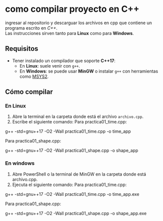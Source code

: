 # como compilar proyecto en C++
ingresar al repositorio y descarguar los archivos en cpp que contiene un programa escrito en *C++*.  
Las instrucciones sirven tanto para **Linux** como para **Windows**.
## Requisitos
- Tener instalado un compilador que soporte **C++17**:
  - En **Linux**: suele venir con `g++`.
  - En **Windows**: se puede usar **MinGW** o instalar `g++` con herramientas como [MSYS2](https://www.msys2.org/).
##  Cómo compilar

### En Linux
1. Abre la terminal en la carpeta donde está el archivo `archivo.cpp`.
2. Escribe el siguiente comando:
Para practica01_time.cpp:

g++ -std=gnu++17 -O2 -Wall practica01_time.cpp -o time_app

Para practica01_shape.cpp:

g++ -std=gnu++17 -O2 -Wall practica01_shape.cpp -o shape_app

### En windows
1. Abre PowerShell o la terminal de MinGW en la carpeta donde está archivo.cpp.
2. Ejecuta el siguiente comando:
Para practica01_time.cpp:

g++ -std=gnu++17 -O2 -Wall practica01_time.cpp -o time_app.exe

Para practica01_shape.cpp:

g++ -std=gnu++17 -O2 -Wall practica01_shape.cpp -o shape_app.exe
